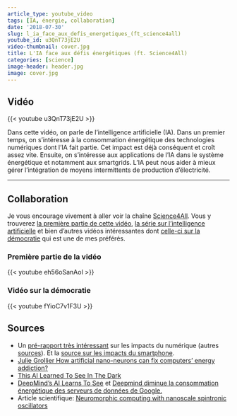 ```yaml
---
article_type: youtube_video
tags: [IA, énergie, collaboration]
date: '2018-07-30'
slug: l_ia_face_aux_defis_energetiques_(ft_science4all)
youtube_id: u3QnT73jE2U
video-thumbnail: cover.jpg
title: L'IA face aux défis énergétiques (ft. Science4All)
categories: [science]
image-header: header.jpg
image: cover.jpg
---
```


## Vidéo

{{< youtube u3QnT73jE2U >}}

Dans cette vidéo, on parle de l’intelligence artificielle (IA). Dans un
premier temps, on s’intéresse à la consommation énergétique des
technologies numériques dont l’IA fait partie. Cet impact est déjà
conséquent et croît assez vite. Ensuite, on s’intéresse aux applications
de l’IA dans le système énergétique et notamment aux smartgrids. L’IA
peut nous aider à mieux gérer l’intégration de moyens intermittents de
production d’électricité.


<hr>

## Collaboration

Je vous encourage vivement à aller voir la chaîne [Science4All](https://www.youtube.com/channel/UC0NCbj8CxzeCGIF6sODJ-7A). Vous y trouverez [la première partie de cette vidéo](https://www.youtube.com/watch?v=eh56oSanAoI), [la série sur l’intelligence artificielle](https://www.youtube.com/watch?v=DrjkjPVf7Bw&list=PLtzmb84AoqRTl0m1b82gVLcGU38miqdrC) et bien d’autres vidéos intéressantes dont [celle-ci sur la démocratie](https://www.youtube.com/watch?v=fYioC7v1F3U) qui est une de mes préférés.

### Première partie de la vidéo

{{< youtube eh56oSanAoI >}}

### Vidéo sur la démocratie

{{< youtube fYioC7v1F3U >}}

## Sources

- Un [pré-rapport très intéressant](https://theshiftproject.org/wp-content/uploads/2018/05/2018-05-17_Rapport-interm%C3%A9diaire_Lean-ICT-Pour-une-sobri%C3%A9t%C3%A9-num%C3%A9rique.pdf) sur les impacts du numérique (autres [sources](http://www.fp7-trend.eu/system/files/content-public/502-final-trend-workshop-brussels-24-october-2013-presentations/energyconsumptionincentives-energy-efficient-networks.pdf%20)). Et la [source sur les impacts du smartphone](http://www.diva-portal.org/smash/get/diva2:677729/FULLTEXT01.pdf).
- [Julie Grollier How artificial nano-neurons can fix computers’ energy addiction?](https://www.youtube.com/watch?v=gCH3zCIQnvY)
- [This AI Learned To See In The Dark](https://www.youtube.com/watch?v=bcZFQ3f26pA)
- [DeepMind’s AI Learns To See](https://www.youtube.com/watch?v=gnctSz2ofU4) et [Deepmind diminue la consommation énergétique des serveurs de données de Google.](https://www.youtube.com/redirect?event=video_description&v=u3QnT73jE2U&q=https%3A%2F%2Fdeepmind.com%2Fblog%2Fdeepmind-ai-reduces-google-data-centre-cooling-bill-40%2F&redir_token=K4PBTlPaoz4IpURRuaGNS7gcIql8MTUzNjc1OTQyOEAxNTM2NjczMDI4)
- Article scientifique: [Neuromorphic computing with nanoscale spintronic oscillators](https://arxiv.org/abs/1701.07715)
